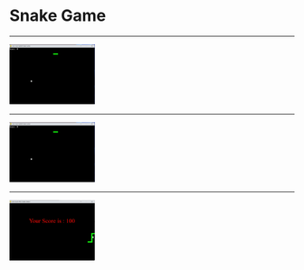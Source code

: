 # Snake Game


***

<img loading="lazy" src="images/snake1.png" height=30% width=30% />


***


<img loading="lazy" src="images/snake1.png" height=30% width=30% />


***


<img loading="lazy" src="images/snake3.png" height=30% width=30% />
